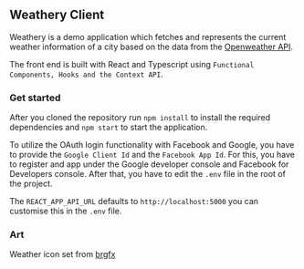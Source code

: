 ## Weathery Client

Weathery is a demo application which fetches and represents the current weather information of a city based on the data from the [Openweather API](https://openweathermap.org/api).

The front end is built with React and Typescript using `Functional Components, Hooks and the Context API`.

### Get started

After you cloned the repository run `npm install` to install the required dependencies and `npm start` to start the application.

To utilize the OAuth login functionality with Facebook and Google, you have to provide the `Google Client Id` and the `Facebook App Id`. For this, you have to register and app under the Google developer console and Facebook for Developers console. After that, you have to edit the `.env` file in the root of the project.

The `REACT_APP_API_URL` defaults to `http://localhost:5000` you can customise this in the `.env` file.

### Art
Weather icon set from [brgfx](https://www.freepik.com/free-vector/weather-icon-set-with-many-weather-conditions_1046924.htm#page=1&query=weather&position=33)

